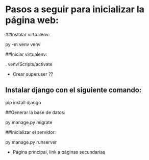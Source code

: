 # Pasos a seguir para inicializar la página web:

##Instalar virtualenv:

py -m venv venv

##Iniciar virtualenv:

. venv/Scripts/activate

- Crear superuser ??

## Instalar django con el siguiente comando:

pip install django

##Generar la base de datos:

py manage.py migrate

##Inicializar el servidor:

py manage.py runserver 

- Página principal, link a páginas secundarias